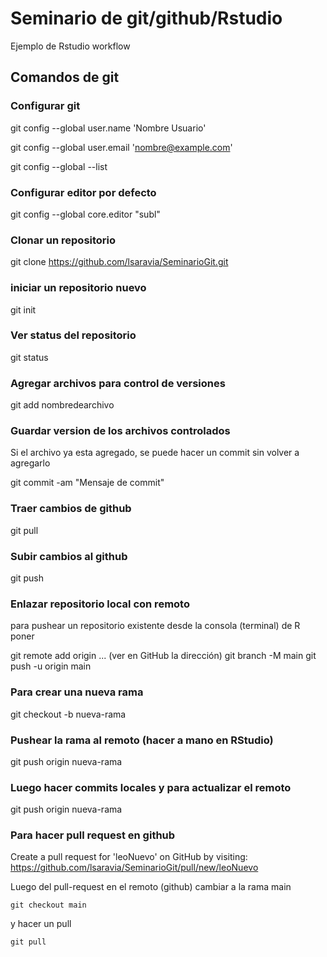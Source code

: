 # Seminario de git/github/Rstudio

Ejemplo de Rstudio workflow 

## Comandos de git

### Configurar git

git config --global user.name 'Nombre Usuario'

git config --global user.email 'nombre@example.com'

git config --global --list


### Configurar editor por defecto

git config --global core.editor "subl"

### Clonar un repositorio

git clone https://github.com/lsaravia/SeminarioGit.git


### iniciar un repositorio nuevo

git init

### Ver status del repositorio

git status


### Agregar archivos para control de versiones

git add nombredearchivo 


### Guardar version de los archivos controlados

Si el archivo ya esta agregado, se puede hacer un commit sin volver a agregarlo

git commit -am "Mensaje de commit"

### Traer cambios de github

git pull

### Subir cambios al github

git push


### Enlazar repositorio local con remoto

para pushear un repositorio existente desde la consola (terminal) de R poner

git remote add origin ... (ver en GitHub la dirección)
git branch -M main
git push -u origin main

### Para crear una nueva rama 

git checkout -b nueva-rama

### Pushear la rama al remoto (hacer a mano en RStudio)

git push origin nueva-rama

### Luego hacer commits locales y para actualizar el remoto

git push origin nueva-rama

### Para hacer pull request en github

Create a pull request for 'leoNuevo' on GitHub by visiting:
https://github.com/lsaravia/SeminarioGit/pull/new/leoNuevo

Luego del pull-request en el remoto (github) cambiar a la rama main

`git checkout main`

y hacer un pull

`git pull`


